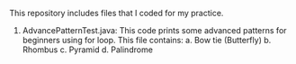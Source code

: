 This repository includes files that I coded for my practice.

1. AdvancePatternTest.java: This code prints some advanced patterns for beginners using for loop. This file contains: 
  a. Bow tie (Butterfly)
  b. Rhombus
  c. Pyramid
  d. Palindrome
